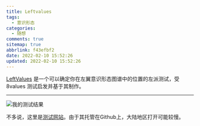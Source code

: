 ```yaml
---
title: Leftvalues
tags:
  - 意识形态
categories:
  - 随想
comments: true
sitemap: true
abbrlink: f43efbf2
date: 2022-02-10 15:52:26
updated: 2022-02-10 15:52:26
---
```


[LeftValues](https://leftvalues.github.io/) 是一个可以确定你在左翼意识形态图谱中的位置的左派测试，受 8values 测试启发并基于其制作。

<!-- more -->

---

![我的测试结果](https://cccc-drive.vercel.app/api?path=/Img·图床/Leftvalues/leftvalues.png&raw=true)

不多说，这里是[测试网站](https://leftvalues.github.io/)。由于其托管在Github上，大陆地区打开可能较慢。

<!-- Q.E.D. -->